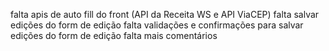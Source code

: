 falta apis de auto fill do front (API da Receita WS e API ViaCEP)
falta salvar edições do form de edição
falta validações e confirmações para salvar edições do form de edição
falta mais comentários